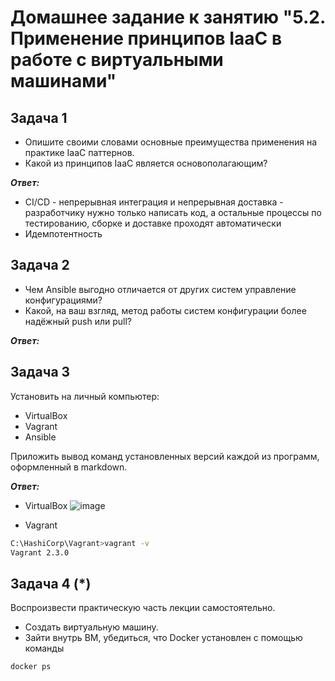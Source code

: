 # Домашнее задание к занятию "5.2. Применение принципов IaaC в работе с виртуальными машинами"

## Задача 1
+ Опишите своими словами основные преимущества применения на практике IaaC паттернов.
+ Какой из принципов IaaC является основополагающим?

***Ответ:***
+ CI/CD - непрерывная интеграция и непрерывная доставка - разработчику нужно только написать код, а остальные процессы по тестированию, сборке и доставке проходят автоматически
+ Идемпотентность



## Задача 2

+ Чем Ansible выгодно отличается от других систем управление конфигурациями?
+ Какой, на ваш взгляд, метод работы систем конфигурации более надёжный push или pull?

***Ответ:***




## Задача 3

Установить на личный компьютер:

+ VirtualBox
+ Vagrant
+ Ansible


Приложить вывод команд установленных версий каждой из программ, оформленный в markdown.


***Ответ:***

+ VirtualBox
![image](https://user-images.githubusercontent.com/106968319/186460678-633366b0-9aae-4edb-8fbc-ca1f0f0edc6e.png)


+ Vagrant
```bash
C:\HashiCorp\Vagrant>vagrant -v
Vagrant 2.3.0
```



## Задача 4 (*)

Воспроизвести практическую часть лекции самостоятельно.

+ Создать виртуальную машину.
+ Зайти внутрь ВМ, убедиться, что Docker установлен с помощью команды


`docker ps`






